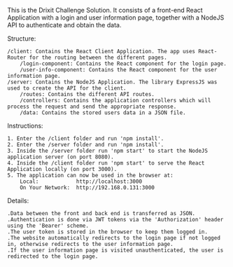 This is the Drixit Challenge Solution. It consists of a front-end React Application with a login and user information page, together with a NodeJS API to authenticate and obtain the data.

Structure:
    
    /client: Contains the React Client Application. The app uses React-Router for the routing between the different pages.
        /login-component: Contains the React component for the login page.
        /user-info-component: Contains the React component for the user information page.
    /server: Contains the NodeJS Application. The library ExpressJS was used to create the API for the client.
        /routes: Contains the different API routes.
        /controllers: Contains the application controllers which will process the request and send the appropriate response.
        /data: Contains the stored users data in a JSON file.

Instructions:

    1. Enter the /client folder and run 'npm install'.
    2. Enter the /server folder and run 'npm install'.
    3. Inside the /server folder run 'npm start' to start the NodeJS application server (on port 8080).
    4. Inside the /client folder run 'npm start' to serve the React Application locally (on port 3000).
    5. The application can now be used in the browser at:
        Local:            http://localhost:3000
        On Your Network:  http://192.168.0.131:3000

Details:

    .Data between the front and back end is transferred as JSON.
    .Authentication is done via JWT tokens via the 'Authorization' header using the 'Bearer' scheme.
    .The user token is stored in the browser to keep them logged in.
    .The website automatically redirects to the login page if not logged in, otherwise redirects to the user information page.
    .If the user information page is visited unauthenticated, the user is redirected to the login page.
    

